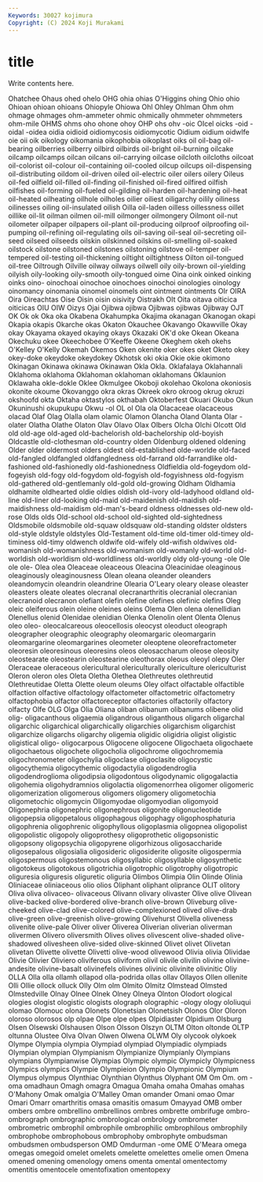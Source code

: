 ```yaml
---
Keywords: 30027 kojimura
Copyright: (C) 2024 Koji Murakami
---
```


# title

Write contents here.



Ohatchee Ohaus ohed ohelo
OHG ohia ohias O'Higgins ohing Ohio ohio Ohioan ohioan ohioans
Ohiopyle Ohiowa Ohl Ohley Ohlman Ohm ohm ohmage ohmages ohm-ammeter
ohmic ohmically ohmmeter ohmmeters ohm-mile OHMS ohms oho ohone ohoy
OHP ohs ohv -oic OIcel oicks -oid -oidal -oidea oidia
oidioid oidiomycosis oidiomycotic Oidium oidium oidwlfe oie oii oik oikology
oikomania oikophobia oikoplast oiks oil oil-bag oil-bearing oilberries oilberry oilbird
oilbirds oil-bright oil-burning oilcake oilcamp oilcamps oilcan oilcans oil-carrying oilcase
oilcloth oilcloths oilcoat oil-colorist oil-colour oil-containing oil-cooled oilcup oilcups oil-dispensing
oil-distributing oildom oil-driven oiled oil-electric oiler oilers oilery Oileus oil-fed
oilfield oil-filled oil-finding oil-finished oil-fired oilfired oilfish oilfishes oil-forming oil-fueled
oil-gilding oil-harden oil-hardening oil-heat oil-heated oilheating oilhole oilholes oilier oiliest
oiligarchy oilily oiliness oilinesses oiling oil-insulated oilish Oilla oil-laden oilless
oillessness oillet oillike oil-lit oilman oilmen oil-mill oilmonger oilmongery Oilmont
oil-nut oilometer oilpaper oilpapers oil-plant oil-producing oilproof oilproofing oil-pumping oil-refining
oil-regulating oils oil-saving oil-seal oil-secreting oil-seed oilseed oilseeds oilskin oilskinned
oilskins oil-smelling oil-soaked oilstock oilstone oilstoned oilstones oilstoning oilstove oil-temper
oil-tempered oil-testing oil-thickening oiltight oiltightness Oilton oil-tongued oil-tree Oiltrough Oilville
oilway oilways oilwell oily oily-brown oil-yielding oilyish oily-looking oily-smooth oily-tongued
oime Oina oink oinked oinking oinks oino- oinochoai oinochoe oinochoes
oinochoi oinologies oinology oinomancy oinomania oinomel oinomels oint ointment ointments
OIr OIRA Oira Oireachtas Oise Oisin oisin oisivity Oistrakh OIt
Oita oitava oiticica oiticicas OIU OIW Oizys Ojai Ojibwa ojibwa
Ojibwas ojibwas Ojibway OJT OK Ok ok Oka oka Okabena
Okahumpka Okajima okanagan Okanogan okapi Okapia okapis Okarche okas Okaton
Okauchee Okavango Okawville Okay okay Okayama okayed okaying okays Okazaki
OK'd oke Okean Okeana Okechuku okee Okeechobee O'Keeffe Okeene Okeghem
okeh okehs O'Kelley O'Kelly Okemah Okemos Oken okenite oker okes
oket Oketo okey okey-doke okeydoke okeydokey Okhotsk oki okia Okie
okie okimono Okinagan Okinawa okinawa Okinawan Okla Okla. Oklafalaya Oklahannali
Oklahoma oklahoma Oklahoman oklahoman oklahomans Oklaunion Oklawaha okle-dokle Oklee Okmulgee
Okoboji okolehao Okolona okoniosis okonite okoume Okovanggo okra okras Okreek
okro okroog okrug okruzi okshoofd okta Oktaha oktastylos okthabah Oktoberfest
Okuari Okubo Okun Okuninushi okupukupu Okwu -ol OL ol Ola
ola Olacaceae olacaceous olacad Olaf Olag Olalla olam olamic Olamon
Olancha Oland Olanta Olar -olater Olatha Olathe Olaton Olav Olavo
Olax Olbers Olcha Olchi Olcott Old old old-age old-aged old-bachelorish
old-bachelorship old-boyish Oldcastle old-clothesman old-country olden Oldenburg oldened oldening Older
older oldermost olders oldest old-established olde-worlde old-faced old-fangled oldfangled oldfangledness
old-farrand old-farrandlike old-fashioned old-fashionedly old-fashionedness Oldfieldia old-fogeydom old-fogeyish old-fogy old-fogydom
old-fogyish old-fogyishness old-fogyism old-gathered old-gentlemanly old-gold old-growing Oldham Oldhamia oldhamite
oldhearted oldie oldies oldish old-ivory old-ladyhood oldland old-line old-liner old-looking
old-maid old-maidenish old-maidish old-maidishness old-maidism old-man's-beard oldness oldnesses old-new old-rose
Olds olds Old-school old-school old-sighted old-sightedness Oldsmobile oldsmobile old-squaw oldsquaw
old-standing oldster oldsters old-style oldstyle oldstyles Old-Testament old-time old-timer old-timey
old-timiness old-timy oldwench oldwife old-wifely old-wifish oldwives old-womanish old-womanishness old-womanism
old-womanly old-world old-worldish old-worldism old-worldliness old-worldly oldy old-young -ole Ole
ole ole- Olea olea Oleaceae oleaceous Oleacina Oleacinidae oleaginous oleaginously
oleaginousness Olean oleana oleander oleanders oleandomycin oleandrin oleandrine Olearia O'Leary
oleary olease oleaster oleasters oleate oleates olecranal olecranarthritis olecranial olecranian
olecranoid olecranon olefiant olefin olefine olefines olefinic olefins Oleg oleic
oleiferous olein oleine oleines oleins Olema Olen olena olenellidian Olenellus
olenid Olenidae olenidian Olenka Olenolin olent Olenta Olenus oleo oleo-
oleocalcareous oleocellosis oleocyst oleoduct oleograph oleographer oleographic oleography oleomargaric oleomargarin
oleomargarine oleomargarines oleometer oleoptene oleorefractometer oleoresin oleoresinous oleoresins oleos oleosaccharum
oleose oleosity oleostearate oleostearin oleostearine oleothorax oleous oleoyl olepy Oler
Oleraceae oleraceous olericultural olericulturally olericulture olericulturist Oleron oleron oles Oleta
Oletha Olethea Olethreutes olethreutid Olethreutidae Oletta Olette oleum oleums Oley
olfact olfactable olfactible olfaction olfactive olfactology olfactometer olfactometric olfactometry olfactophobia
olfactor olfactoreceptor olfactories olfactorily olfactory olfacty Olfe OLG Olga Olia
Oliana oliban olibanum olibanums olibene olid olig- oligacanthous oligaemia oligandrous
oliganthous oligarch oligarchal oligarchic oligarchical oligarchically oligarchies oligarchism oligarchist oligarchize
oligarchs oligarchy oligemia oligidic oligidria oligist oligistic oligistical oligo- oligocarpous
Oligocene oligocene Oligochaeta oligochaete oligochaetous oligochete oligocholia oligochrome oligochromemia oligochronometer
oligochylia oligoclase oligoclasite oligocystic oligocythemia oligocythemic oligodactylia oligodendroglia oligodendroglioma oligodipsia
oligodontous oligodynamic oligogalactia oligohemia oligohydramnios oligolactia oligomenorrhea oligomer oligomeric oligomerization
oligomerous oligomers oligomery oligometochia oligometochic oligomycin Oligomyodae oligomyodian oligomyoid Oligonephria
oligonephric oligonephrous oligonite oligonucleotide oligopepsia oligopetalous oligophagous oligophagy oligophosphaturia oligophrenia
oligophrenic oligophyllous oligoplasmia oligopnea oligopolist oligopolistic oligopoly oligoprothesy oligoprothetic oligopsonistic
oligopsony oligopsychia oligopyrene oligorhizous oligosaccharide oligosepalous oligosialia oligosideric oligosiderite oligosite
oligospermia oligospermous oligostemonous oligosyllabic oligosyllable oligosynthetic oligotokeus oligotokous oligotrichia oligotrophic
oligotrophy oligotropic oliguresia oliguresis oliguretic oliguria Olimbos Olimpia Olin Olinde
Olinia Oliniaceae oliniaceous olio olios Oliphant oliphant oliprance OLIT olitory
Oliva oliva olivaceo- olivaceous Olivann olivary olivaster Olive olive Olivean
olive-backed olive-bordered olive-branch olive-brown Oliveburg olive-cheeked olive-clad olive-colored olive-complexioned olived
olive-drab olive-green olive-greenish olive-growing Olivehurst Olivella oliveness olivenite olive-pale Oliver
oliver Oliverea Oliverian oliverian oliverman olivermen Olivero oliversmith Olives olives
olivescent olive-shaded olive-shadowed olivesheen olive-sided olive-skinned Olivet olivet Olivetan olivetan
Olivette olivette Olivetti olive-wood olivewood Olivia olivia Olividae Olivie Olivier
Oliviero oliviferous oliviform olivil olivile olivilin olivine olivine-andesite olivine-basalt olivinefels
olivines olivinic olivinite olivinitic Oliy OLLA Olla olla ollamh ollapod
olla-podrida ollas ollav Ollayos Ollen ollenite Olli Ollie ollock olluck
Olly Olm olm Olmito Olmitz Olmstead Olmsted Olmstedville Olnay Olnee
Olnek Olney Olneya Olnton Olodort ological ologies ologist ologistic ologists
olograph olographic -ology ology ololiuqui olomao Olomouc olona Olonets Olonetsian
Olonetsish Olonos Olor Oloron oloroso olorosos olp olpae Olpe olpe
olpes Olpidiaster Olpidium Olsburg Olsen Olsewski Olshausen Olson Olsson Olszyn
OLTM Olton oltonde OLTP oltunna Olustee Olva Olvan Olwen Olwena
OLWM Oly olycook olykoek Olympe Olympia olympia Olympiad olympiad Olympiadic
olympiads Olympian olympian Olympianism Olympianize Olympianly Olympians olympians Olympianwise Olympias
Olympic olympic Olympicly Olympicness Olympics olympics Olympie Olympieion Olympio Olympionic
Olympium Olympus olympus Olynthiac Olynthian Olynthus Olyphant OM Om Om.
om -oma omadhaun Omagh omagra Omagua Omaha omaha Omahas omahas
O'Mahony Omak omalgia O'Malley Oman omander Omani omao Omar Omari
Omarr omarthritis omasa omasitis omasum Omayyad OMB omber ombers ombre
ombrellino ombrellinos ombres ombrette ombrifuge ombro- ombrograph ombrographic ombrological ombrology
ombrometer ombrometric ombrophil ombrophile ombrophilic ombrophilous ombrophily ombrophobe ombrophobous ombrophoby
ombrophyte ombudsman ombudsmen ombudsperson OMD Omdurman -ome OME O'Meara omega
omegas omegoid omelet omelets omelette omelettes omelie omen Omena omened
omening omenology omens omenta omental omentectomy omentitis omentocele omentofixation omentopexy
